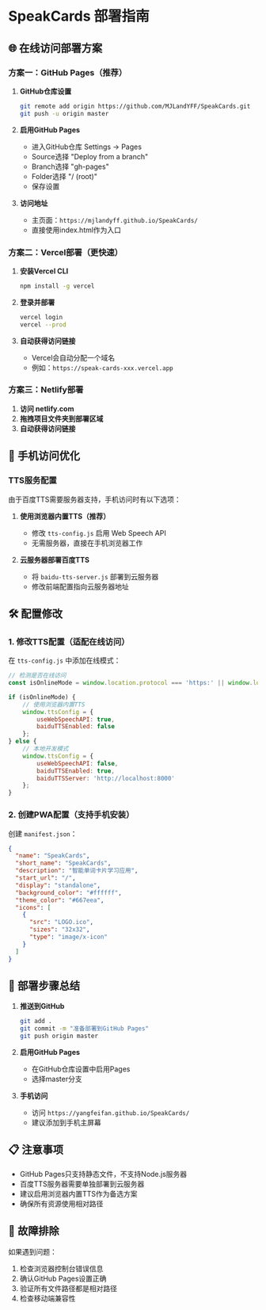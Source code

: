 # SpeakCards 部署指南

## 🌐 在线访问部署方案

### 方案一：GitHub Pages（推荐）

1. **GitHub仓库设置**
   ```bash
   git remote add origin https://github.com/MJLandYFF/SpeakCards.git
   git push -u origin master
   ```

2. **启用GitHub Pages**
   - 进入GitHub仓库 Settings → Pages
   - Source选择 "Deploy from a branch"
   - Branch选择 "gh-pages"
   - Folder选择 "/ (root)"
   - 保存设置

3. **访问地址**
   - 主页面：`https://mjlandyff.github.io/SpeakCards/`
   - 直接使用index.html作为入口

### 方案二：Vercel部署（更快速）

1. **安装Vercel CLI**
   ```bash
   npm install -g vercel
   ```

2. **登录并部署**
   ```bash
   vercel login
   vercel --prod
   ```

3. **自动获得访问链接**
   - Vercel会自动分配一个域名
   - 例如：`https://speak-cards-xxx.vercel.app`

### 方案三：Netlify部署

1. **访问 netlify.com**
2. **拖拽项目文件夹到部署区域**
3. **自动获得访问链接**

## 📱 手机访问优化

### TTS服务配置
由于百度TTS需要服务器支持，手机访问时有以下选项：

1. **使用浏览器内置TTS（推荐）**
   - 修改 `tts-config.js` 启用 Web Speech API
   - 无需服务器，直接在手机浏览器工作

2. **云服务器部署百度TTS**
   - 将 `baidu-tts-server.js` 部署到云服务器
   - 修改前端配置指向云服务器地址

## 🛠 配置修改

### 1. 修改TTS配置（适配在线访问）

在 `tts-config.js` 中添加在线模式：

```javascript
// 检测是否在线访问
const isOnlineMode = window.location.protocol === 'https:' || window.location.hostname !== 'localhost';

if (isOnlineMode) {
    // 使用浏览器内置TTS
    window.ttsConfig = {
        useWebSpeechAPI: true,
        baiduTTSEnabled: false
    };
} else {
    // 本地开发模式
    window.ttsConfig = {
        useWebSpeechAPI: false,
        baiduTTSEnabled: true,
        baiduTTSServer: 'http://localhost:8000'
    };
}
```

### 2. 创建PWA配置（支持手机安装）

创建 `manifest.json`：

```json
{
  "name": "SpeakCards",
  "short_name": "SpeakCards",
  "description": "智能单词卡片学习应用",
  "start_url": "/",
  "display": "standalone",
  "background_color": "#ffffff",
  "theme_color": "#667eea",
  "icons": [
    {
      "src": "LOGO.ico",
      "sizes": "32x32",
      "type": "image/x-icon"
    }
  ]
}
```

## 🚀 部署步骤总结

1. **推送到GitHub**
   ```bash
   git add .
   git commit -m "准备部署到GitHub Pages"
   git push origin master
   ```

2. **启用GitHub Pages**
   - 在GitHub仓库设置中启用Pages
   - 选择master分支

3. **手机访问**
   - 访问 `https://yangfeifan.github.io/SpeakCards/`
   - 建议添加到手机主屏幕

## 📋 注意事项

- GitHub Pages只支持静态文件，不支持Node.js服务器
- 百度TTS服务器需要单独部署到云服务器
- 建议启用浏览器内置TTS作为备选方案
- 确保所有资源使用相对路径

## 🔧 故障排除

如果遇到问题：
1. 检查浏览器控制台错误信息
2. 确认GitHub Pages设置正确
3. 验证所有文件路径都是相对路径
4. 检查移动端兼容性
